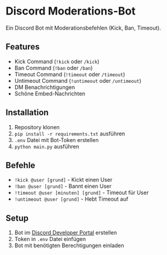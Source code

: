 # Discord Moderations-Bot

Ein Discord Bot mit Moderationsbefehlen (Kick, Ban, Timeout).

## Features
- Kick Command (`!kick` oder `/kick`)
- Ban Command (`!ban` oder `/ban`)
- Timeout Command (`!timeout` oder `/timeout`)
- Untimeout Command (`!untimeout` oder `/untimeout`)
- DM Benachrichtigungen
- Schöne Embed-Nachrichten

## Installation
1. Repository klonen
2. `pip install -r requirements.txt` ausführen
3. `.env` Datei mit Bot-Token erstellen
4. `python main.py` ausführen

## Befehle
- `!kick @user [grund]` - Kickt einen User
- `!ban @user [grund]` - Bannt einen User
- `!timeout @user [minuten] [grund]` - Timeout für User
- `!untimeout @user [grund]` - Hebt Timeout auf

## Setup
1. Bot im [Discord Developer Portal](https://discord.com/developers/applications) erstellen
2. Token in `.env` Datei einfügen
3. Bot mit benötigten Berechtigungen einladen
